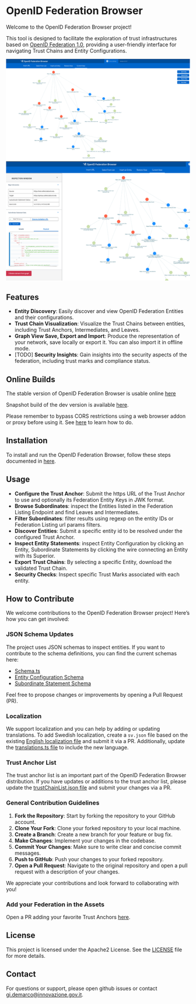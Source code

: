 # OpenID Federation Browser

Welcome to the OpenID Federation Browser project!

This tool is designed to facilitate the exploration of trust infrastructures based on [OpenID Federation 1.0](https://openid.net/specs/openid-federation-1_0.html),
providing a user-friendly interface for navigating Trust Chains and Entity Configurations.

<img src="images/interop-event.png" width="768">

<img src="images/inspect-subordinate-statement.png" width="768">

## Features

- **Entity Discovery**: Easily discover and view OpenID Federation Entities and their configurations.
- **Trust Chain Visualization**: Visualize the Trust Chains between entities, including Trust Anchors, Intermediates, and Leaves.
- **Graph View Save, Export and Import**: Produce the representation of your network, save locally or export it. You can also import it in offline mode.
- [TODO] **Security Insights**: Gain insights into the security aspects of the federation, including trust marks and compliance status.

## Online Builds

The stable version of OpenID Federation Browser is usable online [here](https://italia.github.io/openid-federation-browser/main)

Snapshot build of the dev version is available [here](https://italia.github.io/openid-federation-browser/dev/).

Please remember to bypass CORS restrictions using a web browser addon or proxy before using it. See [here](https://github.com/italia/openid-federation-browser/blob/main/SETUP.md#cors-restriction) to learn how to do.

## Installation

To install and run the OpenID Federation Browser, follow these steps documented in [here](SETUP.md).

## Usage

- **Configure the Trust Anchor**: Submit the https URL of the Trust Anchor to use and optionally its Federation Entity Keys in JWK format.
- **Browse Subordinates**: inspect the Entities listed in the Federation Listing Endpoint and find Leaves and Intermediates.
- **Filter Subordinates**: filter results using regexp on the entity IDs or Federation Listing url params filters.
- **Discover Entities**: Submit a specific entity id to be resolved under the configured Trust Anchor.
- **Inspect Entity Statements**: inspect Entity Configuration by clicking an Entity, Subordinate Statements by clicking the wire connecting an Entity with its Superior.
- **Export Trust Chains**: By selecting a specific Entity, download the validated Trust Chain.
- **Security Checks**: Inspect specific Trust Marks associated with each entity.

## How to Contribute

We welcome contributions to the OpenID Federation Browser project! Here’s how you can get involved:

### JSON Schema Updates

The project uses JSON schemas to inspect entities. If you want to contribute to the schema definitions, you can find the current schemas here:

- [Schema.ts](https://github.com/italia/openid-federation-browser/blob/db5efe73ca4ae0ae8c8a1189e1c415718c9357d4/src/lib/openid-federation/schema.ts#L4)
- [Entity Configuration Schema](https://github.com/italia/openid-federation-browser/blob/db5efe73ca4ae0ae8c8a1189e1c415718c9357d4/src/lib/openid-federation/schemas/entityConfiguration.schema.json#L4)
- [Subordinate Statement Schema](https://github.com/italia/openid-federation-browser/blob/db5efe73ca4ae0ae8c8a1189e1c415718c9357d4/src/lib/openid-federation/schemas/subordinateStatement.schema.json#L4)

Feel free to propose changes or improvements by opening a Pull Request (PR).

### Localization

We support localization and you can help by adding or updating translations. To add Swedish localization, create a `sv.json` file based on the existing [English localization file](https://github.com/italia/openid-federation-browser/blob/db5efe73ca4ae0ae8c8a1189e1c415718c9357d4/src/assets/localization/en.json#L4) and submit it via a PR. Additionally, update the [translations.ts file](https://github.com/italia/openid-federation-browser/blob/db5efe73ca4ae0ae8c8a1189e1c415718c9357d4/src/lib/translations.ts#L4) to include the new language.

### Trust Anchor List

The trust anchor list is an important part of the OpenID Federation Browser distribution. If you have updates or additions to the trust anchor list, please update the [trustChainList.json file](https://github.com/italia/openid-federation-browser/blob/db5efe73ca4ae0ae8c8a1189e1c415718c9357d4/src/assets/trustChainList.json#L4) and submit your changes via a PR.

### General Contribution Guidelines

1. **Fork the Repository**: Start by forking the repository to your GitHub account.
2. **Clone Your Fork**: Clone your forked repository to your local machine.
3. **Create a Branch**: Create a new branch for your feature or bug fix.
4. **Make Changes**: Implement your changes in the codebase.
5. **Commit Your Changes**: Make sure to write clear and concise commit messages.
6. **Push to GitHub**: Push your changes to your forked repository.
7. **Open a Pull Request**: Navigate to the original repository and open a pull request with a description of your changes.

We appreciate your contributions and look forward to collaborating with you!

### Add your Federation in the Assets

Open a PR adding your favorite Trust Anchors [here](src/assets/trustChainList.json).

## License

This project is licensed under the Apache2 License. See the [LICENSE](LICENSE) file for more details.

## Contact

For questions or support, please open github issues or contact [gi.demarco@innovazione.gov.it](mailto:gi.demarco@innovazione.gov.it).
